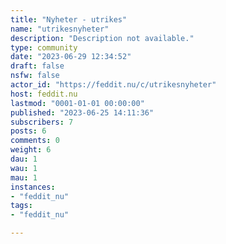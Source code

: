 ```yaml
---
title: "Nyheter - utrikes" 
name: "utrikesnyheter"
description: "Description not available."
type: community
date: "2023-06-29 12:34:52"
draft: false
nsfw: false
actor_id: "https://feddit.nu/c/utrikesnyheter"
host: feddit.nu
lastmod: "0001-01-01 00:00:00"
published: "2023-06-25 14:11:36"
subscribers: 7
posts: 6
comments: 0
weight: 6
dau: 1
wau: 1
mau: 1
instances:
- "feddit_nu"
tags: 
- "feddit_nu"

---
```

